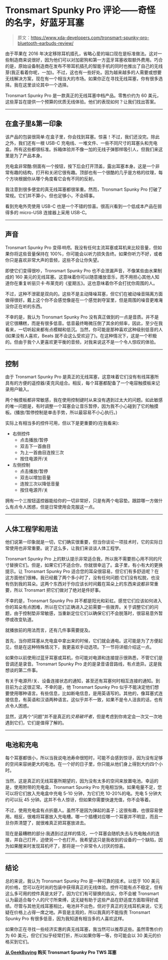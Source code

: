 # Tronsmart Spunky Pro 评论——奇怪的名字，好蓝牙耳塞

> 原文：<https://www.xda-developers.com/tronsmart-spunky-pro-bluetooth-earbuds-review/>

由于苹果在 2016 年决定移除耳机插孔，省略心爱的端口现在是标准做法。这对一些制造商来说很好，因为他们可以对加密狗和第一方蓝牙耳塞收取额外费用。巧合的是，原始设备制造商在发布不带耳机插孔的智能手机的同时也推出了自己的无线芽(我正看着你呢，一加)。不过，这也有一些好处。因为越来越多的人需要或想要无线解决方案，现在有一个相当大的市场。如果你正在寻找无线耳塞，你有很多选择。我在这里谈论其中一个选择。

Tronsmart Spunky Pro 是一款真正的无线耳塞中档产品。零售价约为 60 美元，这些芽旨在提供一个预算的优质无线体验。他们的表现如何？让我们找出答案。

* * *

## 在盒子里&第一印象

该产品的包装很简单:在盒子里，你会找到耳塞。惊喜！不过，我们还没完。除此之外，我们还有一根 USB-C 充电线、一堆文件、一些不同尺寸的耳塞头和充电盒。所有这些都很标准。拆箱体验并不像一加的无线子弹那样吸引人，但我们来这里是为了产品本身。

充电盒非常酷:侧面有一个按钮，按下后会打开顶盖，露出耳塞本身。这是一个非常有趣的结构，打开和关闭它很有趣。顶部也有一个很酷的几乎是方格的纹理，每个方块根据你从哪个角度看它会有不同的反射。

我注意到很多便宜的真无线耳塞都很笨重。然而，Tronsmart Spunky Pro 打破了常规。它们并不算小，但也足够小，不会碍事。

看到充电外壳使用 USB-C 也是一个不错的惊喜。很高兴看到一个低成本产品在弱得多的 micro-USB 连接器上采用 USB-C。

* * *

## 声音

Tronsmart Spunky Pro 变得*响亮*。我没有任何主流耳塞或耳机来比较音量，但如果你将这些音量保持在 100%，你可能会以听力损失告终。如果你听力不好，或者你只是喜欢非常大声的音频，这些不会让你失望。

即使它们变得很吵，Tronsmart Spunky Pro 也不会泄漏声音，不像某些由水果制成的 160 美元的无线耳塞。这意味着你可以随意播放音乐，而不用担心其他人知道你在重复听丽贝卡·布莱克的《星期五》。这也意味着你不会打扰你周围的人。

不过，这种不泄密是双向的。这些不是主动降噪耳塞，但它们在被动噪音隔离方面做得很好。戴上这个你不会感觉像是在一个感觉剥夺室里，但是周围的噪音更难淹没你正在听的东西。

不幸的是，我认为 Tronsmart Spunky Pro 没有真正做到的一点是音质。并不是说它很糟糕，而是有很多低音。低音最终略微压倒了其余的频率，因此，至少在我看来，一切听起来都有点模糊和低沉。当然，你可能是那种喜欢这种级别低音的人(如果没有人喜欢，Beats 就不会这么受欢迎了)。在这种情况下，这是一个积极的。但由于我个人更喜欢更平衡的音频，对我来说这不是一个令人惊叹的体验。

* * *

## 控制

由于 Tronsmart Spunky Pro 是真正的无线耳塞，这意味着它们没有有线耳塞所具有的方便的遥控器/麦克风组合。相反，每个耳塞都配备了一个电容触摸板来记录用户输入。

两个触摸板都非常敏感，我在使用控制键时从来没有遇到过太大的问题。如此敏感的唯一问题是，有时调整一个耳塞会让音乐暂停，因为我不小心碰到了它的触摸板。(播放/暂停控制是单击手势，所以最容易不小心执行。)

实际上有相当多的控件可用，但以下是更重要的(在我看来):

*   右侧控件
    *   点击播放/暂停
    *   双击下一首曲目
    *   为上一首曲目连按三次
    *   按住电源开/关
*   左侧控制
    *   点击播放/暂停
    *   双击以增加音量
    *   连按三次以降低音量
    *   按住电源开/关

拥有一个三按钮遥控器能给你的一切非常好，只是有两个电容垫。跟踪哪一方做什么有点令人困惑，但是日常使用会克服这一点。

* * *

## 人体工程学和用法

他们说第一印象就是一切，它们确实很重要，但当你谈论一项技术时，它的实际日常使用也非常重要。说了这么多，让我们来谈谈人体工程学。

Tronsmart Spunky Pro 上的默认提示非常适合我，所以我不需要担心用不同的尺寸替换它们。但是，如果它们不适合你，你就很幸运了。盒子里，有小有大的更换提示。让 Tronsmart Spunky Pro 适合您的耳朵很容易，但它们有多舒适呢？在这方面他们很棒。我已经戴了两个多小时了，没有任何问题:它们没有松脱，也没有伤到我的耳朵。这两个东西对于你应该长时间戴在耳朵上的东西来说都非常重要，所以 Tronsmart 把它们做对了绝对是件好事。

不幸的是，Tronsmart Spunky Pro 并不都是阳光和彩虹。感觉它们应该如何进入你的耳朵有点困难，所以在它们正确进入之前需要一些拨弄。关于调整它们的问题，由于控制垫非常敏感，当重新定位它们以确保它们不会脱落时，很容易意外暂停或改变轨道。

就播放前的用法而言，还有几件事需要提及。

首先，当你把耳塞从充电盒中拿出来的时候，它们就会通电。这可能是为了方便起见，但是在这种特殊情况下，我更喜欢手动选项。下一节将详细介绍这一点。

如果你以前使用过蓝牙耳塞或耳机，你可能对电源和连接提示很熟悉，不管它们是音调还是录音。Tronsmart Spunky Pro 走的是录音语音路线，有点诡异。这是我想谈的第二件事。

有关于电源开/关、设备连接状态的通知，甚至还有耳塞何时相互连接的通知。到目前为止这很正常。不幸的是，他 Tronsmart Spunky Pro 似乎不能决定他们想要使用哪种语言。有些信息，比如断电信息，是用英语写的。其他的，像耳塞式连接信息，有英语和汉语两种语言。这似乎并不一致，如果不是令人沮丧的话，也有点令人困惑。

显然，这两个“问题”并不是真正的*交易破坏者*，但是考虑到你肯定会一次又一次地遇到它们，它们是值得了解的。

* * *

## 电池和充电

每个耳塞都很小，所以当我说电池寿命很短时，可能不会感到惊讶，因为没有足够的空间来容纳更大的电池。在一个好的日子里，你只能从他们身上得到大约四个小时。

当然，这是真正的无线耳塞所期望的，因为没有太多的空间来放置电池。幸运的是，使用附带的充电盒，Tronsmart Spunky Pro 充电相当快。如果电量不足，您可以将它们放入充电盒中充电 5-10 分钟，为它们充 10-20%的电。充电 5 分钟大约可以玩 45 分钟。这并不令人惊讶，但如果你需要快速充值，你不会等着。

不过，使用充电盒有点折磨人。虽然不是因为弹起的盖子；这很有趣，也很容易使用。相反，很难将耳塞放入充电槽。哪一个插槽对应哪一个耳塞并不明显，而且一旦你弄清楚了，就很难真正把耳塞放进去。

现在是最糟糕的部分:我遇到过这样的情况，一个耳塞会随机失去与充电触点的连接，并自己打开，迫使另一个也打开。我希望这只是我收到的设备的一个缺陷，因为如果醒来时发现耳机坏了，那将是一个非常令人讨厌的惊喜。

* * *

## 结论

总的来说，我认为 Tronsmart Spunky Pro 是一种可靠的技术。以低于 100 美元的价格，您可以在时尚的包装中获得真正的无线体验。控件可能有点不稳定，但有这么多可用的控件真是太好了。因为它们有可替换的齿尖，你不会被 Tronsmart 认为最适合每个人的尺寸所束缚，这无疑有助于这些产品在舒适度方面取得好成绩。尽管与其他无线耳塞相比，电池并不出色，但对于真正的无线耳机来说，它无疑在价格上占得一席之地。声音是主观的，所以我真的不能指责 Tronsmart Spunky Pro 有很多低音，因为我知道有相当多的人喜欢这样。

如果你正在寻找一些经济实惠的真无线耳塞，我当然可以推荐这些。虽然零售价约为 60 美元，但它们似乎经常打折，所以如果你等一等，你可能会以 30 美元的价格买到它们。

**[从 GeekBuying](https://www.geekbuying.com/item/Tronsmart-Encore-Spunky-Pro-TWS-Earbuds-Wireless-Charging--417687.html) 购买 Tronsmart Spunky Pro TWS 耳塞**